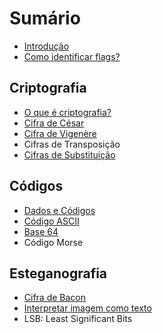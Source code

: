 # Sumário

- [Introdução](introduction.md)
- [Como identificar flags?](flags.md)

## Criptografia
- [O que é criptografia?](crypto/introduction.md)
- [Cifra de César](crypto/caesar-cipher.md)
- [Cifra de Vigenère](crypto/vigenere-cipher.md)
- Cifras de Transposição
- [Cifras de Substituição](crypto/substitution-cipher.md)

## Códigos
- [Dados e Códigos](encodings/introduction.md)
- [Código ASCII](encodings/ASCII.md)
- [Base 64](encodings/base64.md)
- Código Morse

## Esteganografia
- [Cifra de Bacon](stegano/bacon-cipher.md)
- [Interpretar imagem como texto](guides/stegano/image-to-text.md)
- LSB: Least Significant Bits
